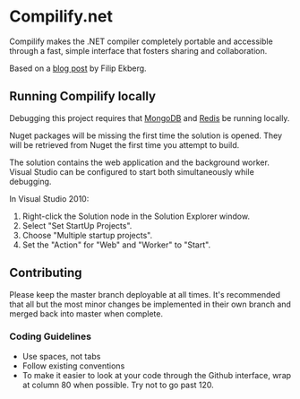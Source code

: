# Compilify.net

Compilify makes the .NET compiler completely portable and accessible through a fast, simple interface that fosters sharing and collaboration.

Based on a [blog post](https://github.com/fekberg/Roslyn-Hosted-Execution) by Filip Ekberg.

## Running Compilify locally

Debugging this project requires that [MongoDB](http://www.mongodb.org/display/DOCS/Home) and [Redis](http://redis.io/download) be running locally.

Nuget packages will be missing the first time the solution is opened. They will be retrieved from Nuget the first time you attempt to build. 

The solution contains the web application and the background worker. Visual Studio can be configured to start both simultaneously while debugging.

In Visual Studio 2010:

1.  Right-click the Solution node in the Solution Explorer window.
2.  Select "Set StartUp Projects".
3.  Choose "Multiple startup projects".
4.  Set the "Action" for "Web" and "Worker" to "Start".

## Contributing

Please keep the master branch deployable at all times. It's recommended that all but the most minor changes be implemented in their own branch and merged back into master when complete.

### Coding Guidelines
* Use spaces, not tabs
* Follow existing conventions
* To make it easier to look at your code through the Github interface, wrap at column 80 when possible. Try not to go past 120.
